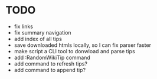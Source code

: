 # TODO
* fix links
* fix summary navigation
* add index of all tips
* save downloaded htmls locally, so I can fix parser faster
* make script a CLI tool to donwload and parse tips
* add :RandomWikiTip command
* add command to refresh tips?
* add command to append tip?
